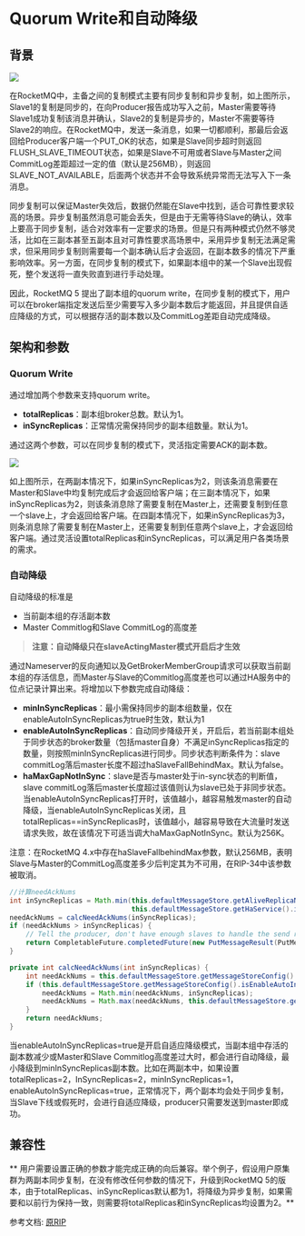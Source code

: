 # Quorum Write和自动降级

## 背景

![](https://s4.ax1x.com/2022/02/05/HnWo2d.png)

在RocketMQ中，主备之间的复制模式主要有同步复制和异步复制，如上图所示，Slave1的复制是同步的，在向Producer报告成功写入之前，Master需要等待Slave1成功复制该消息并确认，Slave2的复制是异步的，Master不需要等待Slave2的响应。在RocketMQ中，发送一条消息，如果一切都顺利，那最后会返回给Producer客户端一个PUT_OK的状态，如果是Slave同步超时则返回FLUSH_SLAVE_TIMEOUT状态，如果是Slave不可用或者Slave与Master之间CommitLog差距超过一定的值（默认是256MB），则返回SLAVE_NOT_AVAILABLE，后面两个状态并不会导致系统异常而无法写入下一条消息。

同步复制可以保证Master失效后，数据仍然能在Slave中找到，适合可靠性要求较高的场景。异步复制虽然消息可能会丢失，但是由于无需等待Slave的确认，效率上要高于同步复制，适合对效率有一定要求的场景。但是只有两种模式仍然不够灵活，比如在三副本甚至五副本且对可靠性要求高场景中，采用异步复制无法满足需求，但采用同步复制则需要每一个副本确认后才会返回，在副本数多的情况下严重影响效率。另一方面，在同步复制的模式下，如果副本组中的某一个Slave出现假死，整个发送将一直失败直到进行手动处理。

因此，RocketMQ 5 提出了副本组的quorum write，在同步复制的模式下，用户可以在broker端指定发送后至少需要写入多少副本数后才能返回，并且提供自适应降级的方式，可以根据存活的副本数以及CommitLog差距自动完成降级。

## 架构和参数

### Quorum Write

通过增加两个参数来支持quorum write。

- **totalReplicas**：副本组broker总数。默认为1。
- **inSyncReplicas**：正常情况需保持同步的副本组数量。默认为1。

通过这两个参数，可以在同步复制的模式下，灵活指定需要ACK的副本数。

![](https://s4.ax1x.com/2022/02/05/HnWHKI.png)

如上图所示，在两副本情况下，如果inSyncReplicas为2，则该条消息需要在Master和Slave中均复制完成后才会返回给客户端；在三副本情况下，如果inSyncReplicas为2，则该条消息除了需要复制在Master上，还需要复制到任意一个slave上，才会返回给客户端。在四副本情况下，如果inSyncReplicas为3，则条消息除了需要复制在Master上，还需要复制到任意两个slave上，才会返回给客户端。通过灵活设置totalReplicas和inSyncReplicas，可以满足用户各类场景的需求。

### 自动降级

自动降级的标准是

- 当前副本组的存活副本数
- Master Commitlog和Slave CommitLog的高度差

> **注意：自动降级只在slaveActingMaster模式开启后才生效**

通过Nameserver的反向通知以及GetBrokerMemberGroup请求可以获取当前副本组的存活信息，而Master与Slave的Commitlog高度差也可以通过HA服务中的位点记录计算出来。将增加以下参数完成自动降级：

- **minInSyncReplicas**：最小需保持同步的副本组数量，仅在enableAutoInSyncReplicas为true时生效，默认为1
- **enableAutoInSyncReplicas**：自动同步降级开关，开启后，若当前副本组处于同步状态的broker数量（包括master自身）不满足inSyncReplicas指定的数量，则按照minInSyncReplicas进行同步。同步状态判断条件为：slave commitLog落后master长度不超过haSlaveFallBehindMax。默认为false。
- **haMaxGapNotInSync**：slave是否与master处于in-sync状态的判断值，slave commitLog落后master长度超过该值则认为slave已处于非同步状态。当enableAutoInSyncReplicas打开时，该值越小，越容易触发master的自动降级，当enableAutoInSyncReplicas关闭，且totalReplicas==inSyncReplicas时，该值越小，越容易导致在大流量时发送请求失败，故在该情况下可适当调大haMaxGapNotInSync。默认为256K。

注意：在RocketMQ 4.x中存在haSlaveFallbehindMax参数，默认256MB，表明Slave与Master的CommitLog高度差多少后判定其为不可用，在RIP-34中该参数被取消。

```java
//计算needAckNums
int inSyncReplicas = Math.min(this.defaultMessageStore.getAliveReplicaNumInGroup(),
                              this.defaultMessageStore.getHaService().inSyncSlaveNums(currOffset) + 1);
needAckNums = calcNeedAckNums(inSyncReplicas);
if (needAckNums > inSyncReplicas) {
    // Tell the producer, don't have enough slaves to handle the send request
    return CompletableFuture.completedFuture(new PutMessageResult(PutMessageStatus.IN_SYNC_REPLICAS_NOT_ENOUGH, null));
}

private int calcNeedAckNums(int inSyncReplicas) {
    int needAckNums = this.defaultMessageStore.getMessageStoreConfig().getInSyncReplicas();
    if (this.defaultMessageStore.getMessageStoreConfig().isEnableAutoInSyncReplicas()) {
        needAckNums = Math.min(needAckNums, inSyncReplicas);
        needAckNums = Math.max(needAckNums, this.defaultMessageStore.getMessageStoreConfig().getMinInSyncReplicas());
    }
    return needAckNums;
}
```

当enableAutoInSyncReplicas=true是开启自适应降级模式，当副本组中存活的副本数减少或Master和Slave Commitlog高度差过大时，都会进行自动降级，最小降级到minInSyncReplicas副本数。比如在两副本中，如果设置totalReplicas=2，InSyncReplicas=2，minInSyncReplicas=1，enableAutoInSyncReplicas=true，正常情况下，两个副本均会处于同步复制，当Slave下线或假死时，会进行自适应降级，producer只需要发送到master即成功。

## 兼容性

** 用户需要设置正确的参数才能完成正确的向后兼容。举个例子，假设用户原集群为两副本同步复制，在没有修改任何参数的情况下，升级到RocketMQ 5的版本，由于totalReplicas、inSyncReplicas默认都为1，将降级为异步复制，如果需要和以前行为保持一致，则需要将totalReplicas和inSyncReplicas均设置为2。**


参考文档: [原RIP](https://github.com/apache/rocketmq/wiki/RIP-34-Support-quorum-write-and-adaptive-degradation-in-master-slave-architecture)